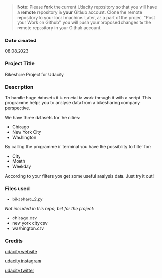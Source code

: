 >**Note**: Please **fork** the current Udacity repository so that you will have a **remote** repository in **your** Github account. Clone the remote repository to your local machine. Later, as a part of the project "Post your Work on Github", you will push your proposed changes to the remote repository in your Github account.

### Date created
08.08.2023

### Project Title
Bikeshare Project for Udacity

### Description
To handle huge datasets it is crucial to work through it with a script. 
This programme helps you to analyse data from a bikesharing company perspective.

We have three datasets for the cities:
* Chicago
* New York City
* Washington

By calling the programme in terminal you have the possibility to filter for:
* City
* Month
* Weekday

According to your filters you get some useful analysis data. Just try it out!

### Files used
* bikeshare_2.py

_Not included in this repo, but for the project:_
* chicago.csv
* new york city.csv
* washington.csv

### Credits
[udacity website](www.udacity.com)

[udacity instagram](www.instagram.com/udacity/)

[udacity twitter](twitter.com/udacity)
